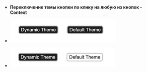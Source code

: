 * **Переключение темы кнопки по клику на любую из кнопок - Context**

* ![alt text](img/1.PNG)
* ![alt text](img/2.PNG)